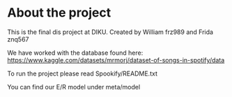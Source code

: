 # About the project

This is the final dis project at DIKU. Created by William frz989 and Frida znq567

We have worked with the database found here: https://www.kaggle.com/datasets/mrmorj/dataset-of-songs-in-spotify/data

To run the project please read Spookify/README.txt

You can find our E/R model under meta/model
